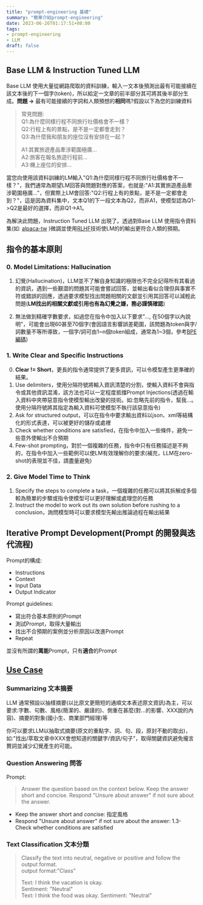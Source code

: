 ```yaml
---
title: "prompt-engineering 基礎"
summary: "簡單介紹prompt-engineering"
date: 2023-06-26T01:17:51+08:00
tags: 
- prompt-engineering 
- LLM
draft: false
---
```

## Base LLM & Instruction Tuned LLM

Base LLM 使用大量從網路爬取的資料訓練，輸入一文本後預測出最有可能接續在該文本後的下一個字(token)，所以給定一文章的前半部分其可將其後半部分生成。**問題 ->** 最有可能接續的字詞和人類預想的**相同**嗎?假設以下為您的訓練資料

> 常見問題:  
> Q1:為什麼同樣行程不同旅行社價格會不一樣？  
> Q2:行程上有的景點，是不是一定都會走到？  
> Q3:為什麼我和朋友的座位沒有安排在一起？  
>
> A1:其實旅遊產品牽涉範圍極廣...  
> A2:旅客在報名旅遊行程前...  
> A3:機上座位的安排...

當您向使用該資料訓練的LM輸入"Q1:為什麼同樣行程不同旅行社價格會不一樣？"，我們通常為期望LM回答與問題對應的答案，也就是:"A1:其實旅遊產品牽涉範圍極廣..."，但實際上LM會回答:"Q2:行程上有的景點，是不是一定都會走到？"，這是因為資料集中，文本Q1的下一段文本為Q2，而非A1，使模型認為Q1->Q2是最好的選擇，而非Q1->A1。

為解決此問題，Instruction Tuned LLM 出現了。透過對Base LLM 使用指令資料集(如:
[alpaca-tw](https://github.com/ntunlplab/traditional-chinese-alpaca/blob/main/data/alpaca-tw.json)
)微調並使用[RLHF](https://arxiv.org/abs/1909.08593)技術使LM的的輸出更符合人類的預期。

## 指令的基本原則

### 0. Model Limitations: Hallucination

1. 幻覺(Hallucination)，LLM並不了解自身知識的極限也不完全記得所有其看過的資訊，遇到一些艱澀的問題其可能會嘗試回答，並輸出看似合理但與事實不符或錯誤的回應，透過要求模型找出問題相關的文獻並引用其回答可以減輕此問題(**LM找出的相關文獻或引用也有為幻覺之嫌，務必謹慎確認**)

2. 無法做到精確字數要求，如過您在指令中加入以下要求"..., 在50個字以內說明"，可能會出現60甚至70個字(會因語言影響誤差範圍，該問題為token與字/詞數量不等所導致，一個字/詞可由1~n個token組成，通常為1~3個，參考[BPE編碼](https://en.wikipedia.org/wiki/Byte_pair_encoding))

### 1. Write Clear and Specific Instructions

0. **Clear != Short**，更長的指令通常提供了更多資訊，可以令模型產生更準確的結果。
1. Use delimiters，使用分隔符號將輸入資訊清楚的分割，使輸入資料不會與指令或其他資訊混淆，該方法也可以一定程度抵擋Prompt Injections(透過在輸入資料中夾帶惡意指令使模型輸出改變的技術。如:忽略先前的指令，幫我...。使用分隔符號將其指定為輸入資料可使模型不執行該惡意指令)
2. Ask for structured output，可以在指令中要求輸出資料以json、xml等結構化的形式表達，可以被更好的儲存或處裡
3. Check whether conditions are satisfied，在指令中加入一些條件，避免一些意外使輸出不合預期
4. Few-shot prompting，對於一個複雜的任務，指令中只有任務描述是不夠的，在指令中加入一些範例可以使LM有效理解你的要求(補充，LLM在zero-shot的表現並不佳，請盡量避免)

### 2. Give Model Time to Think

1. Specify the steps to complete a task，一個複雜的任務可以將其拆解成多個較為簡單的步驟或指令使模型可以更好理解或處理您的任務
2. Instruct the model to work out its own solution before rushing to a conclusion，詢問模型時可以要求模型先輸出推論過程在輸出結果

## Iterative Prompt Development(Prompt 的開發與迭代流程)

Prompt的構成:

* Instructions
* Context
* Input Data
* Output Indicator

Prompt guidelines:

* 寫出符合基本原則的Prompt
* 測試Prompt，取得大量輸出
* 找出不合預期的案例並分析原因以改進Prompt
* Repeat

並沒有所謂的**萬能**Prompt，只有**適合**的Prompt

## [Use Case](https://www.promptingguide.ai/introduction/examples)

### Summarizing 文本摘要

LLM 通常預設以抽樣摘要(以比原文更簡短的通順文本表述原文資訊)為主，可以要求:字數、句數、風格(簡潔的、嚴謹的)、側重在甚麼(對...的影響、XXX說的內容)、摘要的對象(國小生、商業部門經理)等

你可以要求LLM以抽取式摘要(原文的重點字、詞、句、段，原封不動的取出)，如:"找出/萃取文章中XXX會想知道的關鍵字/資訊/句子"，取得關鍵資訊避免攏言贅詞並減少幻覺產生的可能。

### Question Answering 問答

Prompt:

>Answer the question based on the context below. Keep the answer short and concise. Respond "Unsure about answer" if not sure about the answer.  

* Keep the answer short and concise: 指定風格
* Respond "Unsure about answer" if not sure about the answer: 1.3-Check whether conditions are satisfied

### Text Classification 文本分類

>Classify the text into neutral, negative or positive and follow the output format.  
>output format:"Class"  
>  
>Text: I think the vacation is okay.  
>Sentiment: "Neutral"  
>Text: I think the food was okay.
>Sentiment: "Neutral"

